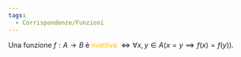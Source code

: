 ```yaml
---
tags:
  - Corrispondenze/Funzioni
---
```

Una funzione $f: A \rightarrow B$ è <span style="color:#ffbe0a">iniettiva</span> $\iff \forall x,y \in A (x = y \implies f(x)=f(y))$.
